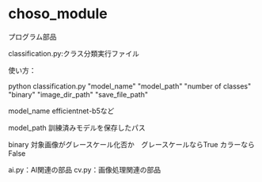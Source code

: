 # choso_module
プログラム部品

classification.py:クラス分類実行ファイル

使い方：

python classification.py "model_name" "model_path" "number of classes" "binary" "image_dir_path" "save_file_path"

model_name efficientnet-b5など

model_path 訓練済みモデルを保存したパス

binary 対象画像がグレースケール化否か　グレースケールならTrue カラーならFalse

ai.py：AI関連の部品
cv.py：画像処理関連の部品
